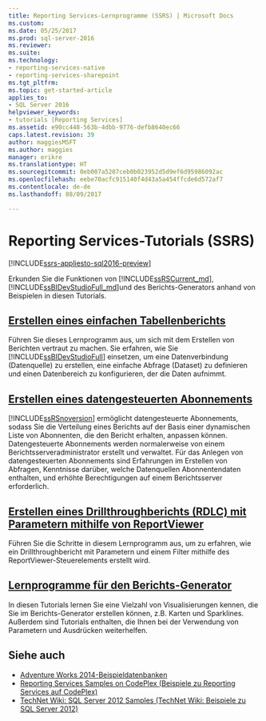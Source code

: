 ```yaml
---
title: Reporting Services-Lernprogramme (SSRS) | Microsoft Docs
ms.custom: 
ms.date: 05/25/2017
ms.prod: sql-server-2016
ms.reviewer: 
ms.suite: 
ms.technology:
- reporting-services-native
- reporting-services-sharepoint
ms.tgt_pltfrm: 
ms.topic: get-started-article
applies_to:
- SQL Server 2016
helpviewer_keywords:
- tutorials [Reporting Services]
ms.assetid: e90cc448-563b-4dbb-9776-defb8640ec66
caps.latest.revision: 39
author: maggiesMSFT
ms.author: maggies
manager: erikre
ms.translationtype: HT
ms.sourcegitcommit: 0eb007a5207ceb0b023952d5d9ef6d95986092ac
ms.openlocfilehash: eebe70acfc915140f4d43a5a454ffcde6d572af7
ms.contentlocale: de-de
ms.lasthandoff: 08/09/2017

---
```

# <a name="reporting-services-tutorials-ssrs"></a>Reporting Services-Tutorials (SSRS)

[!INCLUDE[ssrs-appliesto-sql2016-preview](../includes/ssrs-appliesto-sql2016-preview.md)]

Erkunden Sie die Funktionen von [!INCLUDE[ssRSCurrent_md](../includes/ssrscurrent-md.md)], [!INCLUDE[ssBIDevStudioFull_md](../includes/ssbidevstudiofull-md.md)]und des Berichts-Generators anhand von Beispielen in diesen Tutorials.  
  
  
## <a name="create-a-basic-table-reportreporting-servicescreate-a-basic-table-report-ssrs-tutorialmd"></a>[Erstellen eines einfachen Tabellenberichts](../reporting-services/create-a-basic-table-report-ssrs-tutorial.md)  
Führen Sie dieses Lernprogramm aus, um sich mit dem Erstellen von Berichten vertraut zu machen. Sie erfahren, wie Sie [!INCLUDE[ssBIDevStudioFull](../includes/ssbidevstudiofull-md.md)] einsetzen, um eine Datenverbindung (Datenquelle) zu erstellen, eine einfache Abfrage (Dataset) zu definieren und einen Datenbereich zu konfigurieren, der die Daten aufnimmt.  
  
## <a name="create-a-data-driven-subscriptionreporting-servicescreate-a-data-driven-subscription-ssrs-tutorialmd"></a>[Erstellen eines datengesteuerten Abonnements](../reporting-services/create-a-data-driven-subscription-ssrs-tutorial.md)  
[!INCLUDE[ssRSnoversion](../includes/ssrsnoversion-md.md)] ermöglicht datengesteuerte Abonnements, sodass Sie die Verteilung eines Berichts auf der Basis einer dynamischen Liste von Abonnenten, die den Bericht erhalten, anpassen können. Datengesteuerte Abonnements werden normalerweise von einem Berichtsserveradministrator erstellt und verwaltet. Für das Anlegen von datengesteuerten Abonnements sind Erfahrungen im Erstellen von Abfragen, Kenntnisse darüber, welche Datenquellen Abonnentendaten enthalten, und erhöhte Berechtigungen auf einem Berichtsserver erforderlich.  
   
## <a name="create-a-drillthrough-40rdlc41-report-with-parameters-using-reportviewerreporting-servicescreate-drillthrough-rdlc-report-with-parameters-reportviewermd"></a>[Erstellen eines Drillthroughberichts &#40;RDLC&#41; mit Parametern mithilfe von ReportViewer](../reporting-services/create-drillthrough-rdlc-report-with-parameters-reportviewer.md)  
Führen Sie die Schritte in diesem Lernprogramm aus, um zu erfahren, wie ein Drillthroughbericht mit Parametern und einem Filter mithilfe des ReportViewer-Steuerelements erstellt wird.  
  
## <a name="report-builder-tutorialsreporting-servicesreport-builder-tutorialsmd"></a>[Lernprogramme für den Berichts-Generator](../reporting-services/report-builder-tutorials.md)  
In diesen Tutorials lernen Sie eine Vielzahl von Visualisierungen kennen, die Sie im Berichts-Generator erstellen können, z.B. Karten und Sparklines. Außerdem sind Tutorials enthalten, die Ihnen bei der Verwendung von Parametern und Ausdrücken weiterhelfen.   
  
  
## <a name="see-also"></a>Siehe auch  
* [Adventure Works 2014-Beispieldatenbanken](https://msftdbprodsamples.codeplex.com/releases/view/125550)  
* [Reporting Services Samples on CodePlex (Beispiele zu Reporting Services auf CodePlex)](http://go.microsoft.com/fwlink/?LinkId=198283)  
* [TechNet Wiki: SQL Server 2012 Samples (TechNet Wiki: Beispiele zu SQL Server 2012)](http://go.microsoft.com/fwlink/?linkID=220734)  
 
  
  
  



